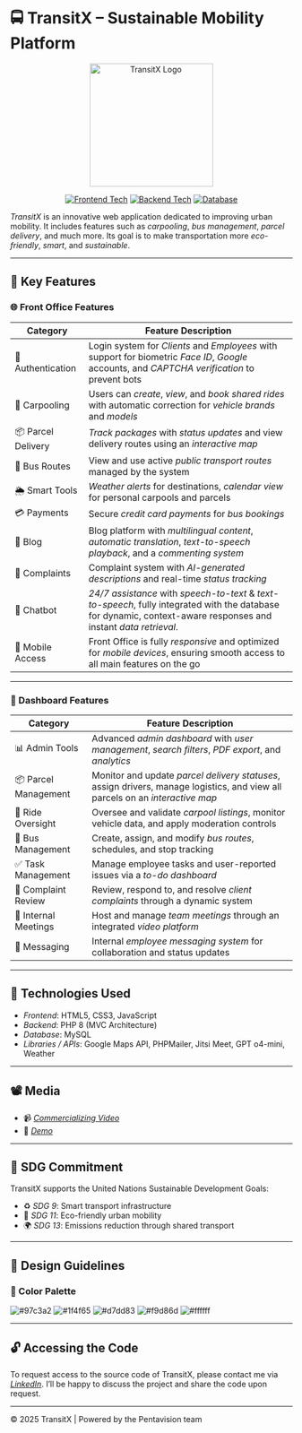 <!-- README.md -->

# 🚍 TransitX – Sustainable Mobility Platform

<p align="center">
  <img src="./logo.png" alt="TransitX Logo" width="220"/>
</p>

<p align="center">
  <a href="#"><img src="https://img.shields.io/badge/Frontend-HTML%2FJS%2FCSS-blue" alt="Frontend Tech"></a>
  <a href="#"><img src="https://img.shields.io/badge/Backend-PHP%208-orange" alt="Backend Tech"></a>
  <a href="#"><img src="https://img.shields.io/badge/Database-MySQL-yellow" alt="Database"></a>
</p>

*TransitX* is an innovative web application dedicated to improving urban mobility. It includes features such as *carpooling*, *bus management*, *parcel delivery*, and much more. Its goal is to make transportation more *eco-friendly*, *smart*, and *sustainable*.

---

## 🚀 Key Features

### 🌐 Front Office Features

| Category               | Feature Description |
|------------------------|---------------------|
| 🔐 Authentication     | Login system for *Clients* and *Employees* with support for biometric *Face ID*, *Google* accounts, and *CAPTCHA verification* to prevent bots |
| 🚗 Carpooling         | Users can *create*, *view*, and *book shared rides* with automatic correction for *vehicle brands* and *models* |
| 📦 Parcel Delivery    | *Track packages* with *status updates* and view delivery routes using an *interactive map* |
| 🚌 Bus Routes         | View and use active *public transport routes* managed by the system |
| 🌦️ Smart Tools        | *Weather alerts* for destinations, *calendar view* for personal carpools and parcels |
| 💳 Payments           | Secure *credit card payments* for *bus bookings* |
| 📝 Blog               | Blog platform with *multilingual content*, *automatic translation*, *text-to-speech playback*, and a *commenting system* |
| 💬 Complaints         | Complaint system with *AI-generated descriptions* and real-time *status tracking* |
| 🤖 Chatbot            | *24/7 assistance* with *speech-to-text* & *text-to-speech*, fully integrated with the database for dynamic, context-aware responses and instant *data retrieval*.|
| 📱 Mobile Access      | Front Office is fully *responsive* and optimized for *mobile devices*, ensuring smooth access to all main features on the go |

---

### 🧾 Dashboard Features

| Category               | Feature Description |
|------------------------|---------------------|
| 📊 Admin Tools        | Advanced *admin dashboard* with *user management*, *search filters*, *PDF export*, and *analytics* |
| 📦 Parcel Management  | Monitor and update *parcel delivery statuses*, assign drivers, manage logistics, and view all parcels on an *interactive map* |
| 🚗 Ride Oversight     | Oversee and validate *carpool listings*, monitor vehicle data, and apply moderation controls |
| 🚌 Bus Management     | Create, assign, and modify *bus routes*, schedules, and stop tracking |
| ✅ Task Management     | Manage employee tasks and user-reported issues via a *to-do dashboard* |
| 📝 Complaint Review    | Review, respond to, and resolve *client complaints* through a dynamic system |
| 🤝 Internal Meetings   | Host and manage *team meetings* through an integrated *video platform* |
| 💬 Messaging          | Internal *employee messaging system* for collaboration and status updates |

---

## 🧪 Technologies Used

- *Frontend*: HTML5, CSS3, JavaScript  
- *Backend*: PHP 8 (MVC Architecture)  
- *Database*: MySQL  
- *Libraries / APIs*: Google Maps API, PHPMailer, Jitsi Meet, GPT o4-mini, Weather  

---

## 📽️ Media

- 📹 *[Commercializing Video](https://drive.google.com/file/d/1KZr5XaX91QIXwqjdLF5JduZ7CYADMZne/view?usp=sharing)*
- 🔗 *[Demo](https://drive.google.com/file/d/1XTDfEL03sJaQSYnkLsyVqEK3iooQXssG/view?usp=sharing)*

---

## 🎯 SDG Commitment

TransitX supports the United Nations Sustainable Development Goals:

- ♻️ *SDG 9*: Smart transport infrastructure  
- 🌆 *SDG 11*: Eco-friendly urban mobility  
- 🌍 *SDG 13*: Emissions reduction through shared transport  

---

## 🎨 Design Guidelines

### 🎨 Color Palette

![#97c3a2](https://www.colorhexa.com/97c3a2.png) ![#1f4f65](https://www.colorhexa.com/1f4f65.png) ![#d7dd83](https://www.colorhexa.com/d7dd83.png) ![#f9d86d](https://www.colorhexa.com/f9d86d.png) ![#ffffff](https://www.colorhexa.com/ffffff.png)

---

## 🔓 Accessing the Code

To request access to the source code of TransitX, please contact me via *[LinkedIn](https://www.linkedin.com/in/yessinehakim/)*. I’ll be happy to discuss the project and share the code upon request.

---

© 2025 TransitX | Powered by the Pentavision team
